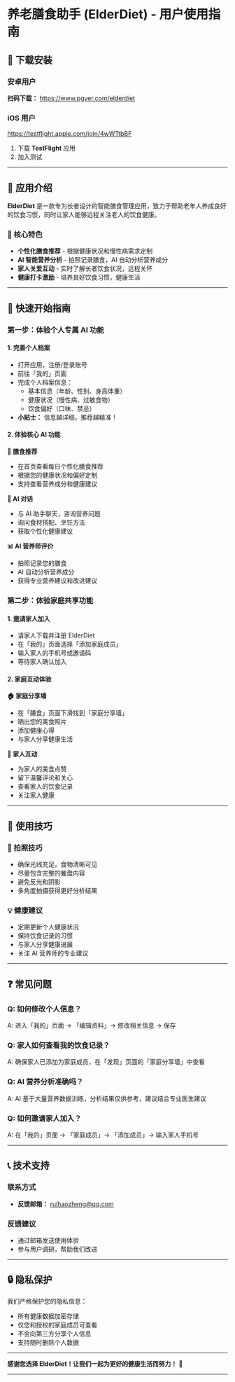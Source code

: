 # 养老膳食助手 (ElderDiet) - 用户使用指南

## 📱 下载安装

### 安卓用户

**扫码下载：** https://www.pgyer.com/elderdiet

### iOS 用户

https://testflight.apple.com/join/4wWTtbBF

1. 下载 **TestFlight** 应用
2. 加入测试

---

## 🎯 应用介绍

**ElderDiet** 是一款专为长者设计的智能膳食管理应用，致力于帮助老年人养成良好的饮食习惯，同时让家人能够远程关注老人的饮食健康。

### 🌟 核心特色

- **个性化膳食推荐** - 根据健康状况和慢性病需求定制
- **AI 智能营养分析** - 拍照记录膳食，AI 自动分析营养成分
- **家人关爱互动** - 实时了解长者饮食状况，远程关怀
- **健康打卡激励** - 培养良好饮食习惯，健康生活

---

## 🚀 快速开始指南

### 第一步：体验个人专属 AI 功能

#### 1. 完善个人档案

- 打开应用，注册/登录账号
- 前往「我的」页面
- 完成个人档案信息：
  - 基本信息（年龄、性别、身高体重）
  - 健康状况（慢性病、过敏食物）
  - 饮食偏好（口味、禁忌）
- **小贴士：** 信息越详细，推荐越精准！

#### 2. 体验核心 AI 功能

**📍 膳食推荐**

- 在首页查看每日个性化膳食推荐
- 根据您的健康状况和偏好定制
- 支持查看营养成分和健康建议

**💬 AI 对话**

- 与 AI 助手聊天，咨询营养问题
- 询问食材搭配、烹饪方法
- 获取个性化健康建议

**📊 AI 营养师评价**

- 拍照记录您的膳食
- AI 自动分析营养成分
- 获得专业营养建议和改进建议

### 第二步：体验家庭共享功能

#### 1. 邀请家人加入

- 请家人下载并注册 ElderDiet
- 在「我的」页面选择「添加家庭成员」
- 输入家人的手机号或邀请码
- 等待家人确认加入

#### 2. 家庭互动体验

**🏠 家庭分享墙**

- 在「膳食」页面下滑找到「家庭分享墙」
- 晒出您的美食照片
- 添加健康心得
- 与家人分享健康生活

**💝 家人互动**

- 为家人的美食点赞
- 留下温馨评论和关心
- 查看家人的饮食记录
- 关注家人健康

---

## 🔧 使用技巧

### 📸 拍照技巧

- 确保光线充足，食物清晰可见
- 尽量包含完整的餐盘内容
- 避免反光和阴影
- 多角度拍摄获得更好分析结果

### 💡 健康建议

- 定期更新个人健康状况
- 保持饮食记录的习惯
- 与家人分享健康进展
- 关注 AI 营养师的专业建议

---

## ❓ 常见问题

### Q: 如何修改个人信息？

A: 进入「我的」页面 → 「编辑资料」→ 修改相关信息 → 保存

### Q: 家人如何查看我的饮食记录？

A: 确保家人已添加为家庭成员，在「发现」页面的「家庭分享墙」中查看

### Q: AI 营养分析准确吗？

A: AI 基于大量营养数据训练，分析结果仅供参考，建议结合专业医生建议

### Q: 如何邀请家人加入？

A: 在「我的」页面 → 「家庭成员」→ 「添加成员」→ 输入家人手机号

---

## 📞 技术支持

### 联系方式

- **反馈邮箱：** ruihaozheng@qq.com

### 反馈建议

- 通过邮箱发送使用体验
- 参与用户调研，帮助我们改进

---

## 🔒 隐私保护

我们严格保护您的隐私信息：

- 所有健康数据加密存储
- 仅您和授权的家庭成员可查看
- 不会向第三方分享个人信息
- 支持随时删除个人数据

---

**感谢您选择 ElderDiet！让我们一起为更好的健康生活而努力！** 🌟

---

